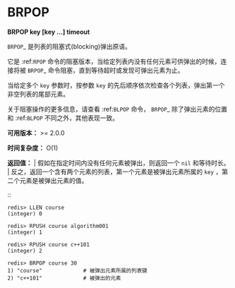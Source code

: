 # BRPOP


**BRPOP key [key ...] timeout**

`BRPOP`_ 是列表的阻塞式(blocking)弹出原语。

它是 :ref:`RPOP` 命令的阻塞版本，当给定列表内没有任何元素可供弹出的时候，连接将被 `BRPOP`_ 命令阻塞，直到等待超时或发现可弹出元素为止。

当给定多个 ``key`` 参数时，按参数 ``key`` 的先后顺序依次检查各个列表，弹出第一个非空列表的尾部元素。

关于阻塞操作的更多信息，请查看 :ref:`BLPOP` 命令， `BRPOP`_ 除了弹出元素的位置和 :ref:`BLPOP` 不同之外，其他表现一致。

**可用版本：**
    >= 2.0.0

**时间复杂度：**
    O(1)

**返回值：**
    | 假如在指定时间内没有任何元素被弹出，则返回一个 ``nil`` 和等待时长。
    | 反之，返回一个含有两个元素的列表，第一个元素是被弹出元素所属的 ``key`` ，第二个元素是被弹出元素的值。

::

    redis> LLEN course
    (integer) 0

    redis> RPUSH course algorithm001
    (integer) 1

    redis> RPUSH course c++101
    (integer) 2

    redis> BRPOP course 30
    1) "course"             # 被弹出元素所属的列表键
    2) "c++101"             # 被弹出的元素
